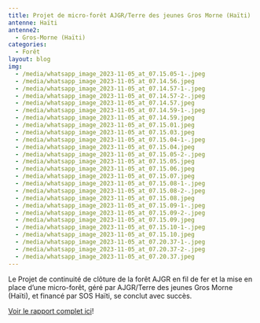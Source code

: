 ```yaml
---
title: Projet de micro-forêt AJGR/Terre des jeunes Gros Morne (Haïti)
antenne: Haïti
antenne2:
  - Gros-Morne (Haïti)
categories:
  - Forêt
layout: blog
img:
  - /media/whatsapp_image_2023-11-05_at_07.15.05-1-.jpeg
  - /media/whatsapp_image_2023-11-05_at_07.14.56.jpeg
  - /media/whatsapp_image_2023-11-05_at_07.14.57-1-.jpeg
  - /media/whatsapp_image_2023-11-05_at_07.14.57-2-.jpeg
  - /media/whatsapp_image_2023-11-05_at_07.14.57.jpeg
  - /media/whatsapp_image_2023-11-05_at_07.14.59-1-.jpeg
  - /media/whatsapp_image_2023-11-05_at_07.14.59.jpeg
  - /media/whatsapp_image_2023-11-05_at_07.15.01.jpeg
  - /media/whatsapp_image_2023-11-05_at_07.15.03.jpeg
  - /media/whatsapp_image_2023-11-05_at_07.15.04-1-.jpeg
  - /media/whatsapp_image_2023-11-05_at_07.15.04.jpeg
  - /media/whatsapp_image_2023-11-05_at_07.15.05-2-.jpeg
  - /media/whatsapp_image_2023-11-05_at_07.15.05.jpeg
  - /media/whatsapp_image_2023-11-05_at_07.15.06.jpeg
  - /media/whatsapp_image_2023-11-05_at_07.15.07.jpeg
  - /media/whatsapp_image_2023-11-05_at_07.15.08-1-.jpeg
  - /media/whatsapp_image_2023-11-05_at_07.15.08-2-.jpeg
  - /media/whatsapp_image_2023-11-05_at_07.15.08.jpeg
  - /media/whatsapp_image_2023-11-05_at_07.15.09-1-.jpeg
  - /media/whatsapp_image_2023-11-05_at_07.15.09-2-.jpeg
  - /media/whatsapp_image_2023-11-05_at_07.15.09.jpeg
  - /media/whatsapp_image_2023-11-05_at_07.15.10-1-.jpeg
  - /media/whatsapp_image_2023-11-05_at_07.15.10.jpeg
  - /media/whatsapp_image_2023-11-05_at_07.20.37-1-.jpeg
  - /media/whatsapp_image_2023-11-05_at_07.20.37-2-.jpeg
  - /media/whatsapp_image_2023-11-05_at_07.20.37.jpeg
---
```

Le Projet de continuité de clôture de la forêt AJGR en fil de fer et la mise en place d’une micro-forêt, géré par AJGR/Terre des jeunes Gros Morne (Haïti), et financé par SOS Haïti, se conclut avec succès.

<a href="https://contenu.terredesjeunes.org/media/ajgr,_rapport_des_activites-2..docx.pdf">Voir le rapport complet ici</a>!
